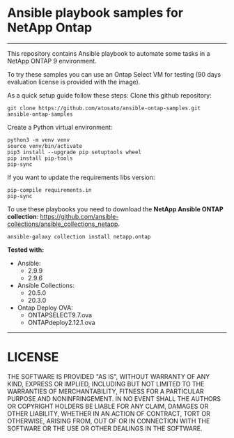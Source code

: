 # Ansible playbook samples for NetApp Ontap
----
This repository contains Ansible playbook to automate some tasks in a NetApp ONTAP 9 environment.

To try these samples you can use an Ontap Select VM for testing (90 days evaluation license is provided with the image).

As a quick setup guide follow these steps:
Clone this github repository:
```
git clone https://github.com/atosato/ansible-ontap-samples.git ansible-ontap-samples
```

Create a Python virtual environment:
```
python3 -m venv venv
source venv/bin/activate
pip3 install --upgrade pip setuptools wheel
pip install pip-tools
pip-sync
```
If you want to update the requirements libs version:
```
pip-compile requirements.in
pip-sync
```

To use these playbooks you need to download the **NetApp Ansible ONTAP collection**: <link>https://github.com/ansible-collections/ansible_collections_netapp</link>.
```
ansible-galaxy collection install netapp.ontap
```

**Tested with:**
 - Ansible:
    * 2.9.9
    * 2.9.6
 - Ansible Collections:
    * 20.5.0
    * 20.3.0
 - Ontap Deploy OVA:
    * ONTAPSELECT9.7.ova
    * ONTAPdeploy2.12.1.ova


----
# LICENSE
THE SOFTWARE IS PROVIDED "AS IS", WITHOUT WARRANTY OF ANY KIND, EXPRESS OR IMPLIED, INCLUDING BUT NOT LIMITED TO THE WARRANTIES OF MERCHANTABILITY, FITNESS FOR A PARTICULAR PURPOSE AND NONINFRINGEMENT. IN NO EVENT SHALL THE AUTHORS OR COPYRIGHT HOLDERS BE LIABLE FOR ANY CLAIM, DAMAGES OR OTHER LIABILITY, WHETHER IN AN ACTION OF CONTRACT, TORT OR OTHERWISE, ARISING FROM, OUT OF OR IN CONNECTION WITH THE SOFTWARE OR THE USE OR OTHER DEALINGS IN THE SOFTWARE.

